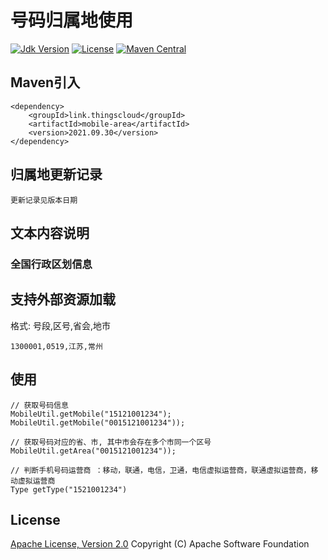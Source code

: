 # 号码归属地使用

[![Jdk Version](https://img.shields.io/badge/JDK-1.8-green.svg)](https://img.shields.io/badge/JDK-1.8-green.svg)
[![License](https://img.shields.io/badge/license-Apache%202-4EB1BA.svg)](https://www.apache.org/licenses/LICENSE-2.0.html)
[![Maven Central](https://maven-badges.herokuapp.com/maven-central/link.thingscloud/mobile-area/badge.svg)](https://maven-badges.herokuapp.com/maven-central/link.thingscloud/mobile-area/)

## Maven引入

    <dependency>
        <groupId>link.thingscloud</groupId>
        <artifactId>mobile-area</artifactId>
        <version>2021.09.30</version>
    </dependency>

## 归属地更新记录

    更新记录见版本日期
    
## 文本内容说明

### 全国行政区划信息


## 支持外部资源加载

格式: 号段,区号,省会,地市

```
1300001,0519,江苏,常州
```

## 使用

    // 获取号码信息
    MobileUtil.getMobile("15121001234");
    MobileUtil.getMobile("0015121001234"));
    
    // 获取号码对应的省、市, 其中市会存在多个市同一个区号
    MobileUtil.getArea("0015121001234"));

    // 判断手机号码运营商 ：移动，联通，电信，卫通，电信虚拟运营商，联通虚拟运营商，移动虚拟运营商
    Type getType("1521001234")
    
## License

[Apache License, Version 2.0](http://www.apache.org/licenses/LICENSE-2.0.html) Copyright (C) Apache Software Foundation

